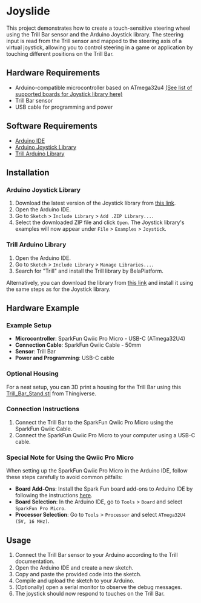 # Joyslide

This project demonstrates how to create a touch-sensitive steering wheel using the Trill Bar sensor and the Arduino Joystick library. The steering input is read from the Trill sensor and mapped to the steering axis of a virtual joystick, allowing you to control steering in a game or application by touching different positions on the Trill Bar.

## Hardware Requirements

- Arduino-compatible microcontroller based on ATmega32u4 [(See list of supported boards for Joystick library here)](https://github.com/MHeironimus/ArduinoJoystickLibrary/wiki/Supported-Boards)
- Trill Bar sensor
- USB cable for programming and power

## Software Requirements

- [Arduino IDE](https://www.arduino.cc/en/software)
- [Arduino Joystick Library](https://github.com/MHeironimus/ArduinoJoystickLibrary)
- [Trill Arduino Library](https://github.com/BelaPlatform/Trill-Arduino)

## Installation

### Arduino Joystick Library

1. Download the latest version of the Joystick library from [this link](https://github.com/MHeironimus/ArduinoJoystickLibrary/archive/master.zip).
2. Open the Arduino IDE.
3. Go to `Sketch` > `Include Library` > `Add .ZIP Library...`.
4. Select the downloaded ZIP file and click `Open`. The Joystick library's examples will now appear under `File` > `Examples` > `Joystick`.

### Trill Arduino Library

1. Open the Arduino IDE.
2. Go to `Sketch` > `Include Library` > `Manage Libraries...`.
3. Search for "Trill" and install the Trill library by BelaPlatform.

Alternatively, you can download the library from [this link](https://github.com/BelaPlatform/Trill-Arduino) and install it using the same steps as for the Joystick library.

## Hardware Example

### Example Setup

- **Microcontroller**: SparkFun Qwiic Pro Micro - USB-C (ATmega32U4)
- **Connection Cable**: SparkFun Qwiic Cable - 50mm
- **Sensor**: Trill Bar
- **Power and Programming**: USB-C cable

### Optional Housing

For a neat setup, you can 3D print a housing for the Trill Bar using this [Trill_Bar_Stand.stl](https://www.thingiverse.com/thing:5320767) from Thingiverse.

### Connection Instructions

1. Connect the Trill Bar to the SparkFun Qwiic Pro Micro using the SparkFun Qwiic Cable.
2. Connect the SparkFun Qwiic Pro Micro to your computer using a USB-C cable.

### Special Note for Using the Qwiic Pro Micro

When setting up the SparkFun Qwiic Pro Micro in the Arduino IDE, follow these steps carefully to avoid common pitfalls:

- **Board Add-Ons**: Install the Spark Fun board add-ons to Arduino IDE by following the instructions [here](https://learn.sparkfun.com/tutorials/installing-arduino-ide/board-add-ons-with-arduino-board-manager).
- **Board Selection**: In the Arduino IDE, go to `Tools` > `Board` and select `SparkFun Pro Micro`.
- **Processor Selection**: Go to `Tools` > `Processor` and select `ATmega32U4 (5V, 16 MHz)`.

## Usage

1. Connect the Trill Bar sensor to your Arduino according to the Trill documentation.
2. Open the Arduino IDE and create a new sketch.
3. Copy and paste the provided code into the sketch.
4. Compile and upload the sketch to your Arduino.
5. (Optionally) open a serial monitor to observe the debug messages.
6. The joystick should now respond to touches on the Trill Bar.